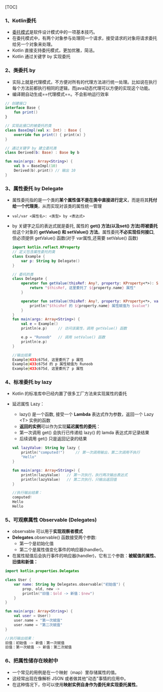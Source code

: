 [TOC]

### 1、Kotlin委托

- [委托模式](http://www.runoob.com/w3cnote/delegate-mode.html)是软件设计模式中的一项基本技巧。
- 在委托模式中，有两个对象参与处理同一个请求，接受请求的对象将请求委托给另一个对象来处理。
- Kotlin 直接支持委托模式，更加优雅，简洁。
- Kotlin 通过关键字 by 实现委托



### 2、类委托 by

- 实际上就是代理模式，不方便对所有的代理方法进行统一处理。比如说在执行每个方法前都执行相同的逻辑，而java动态代理可以方便的实现这个功能。
- 编译期自动生成==代理模式==。不会影响运行效率

```kotlin
// 创建接口
interface Base {   
    fun print()
}

// 实现此接口的被委托的类
class BaseImpl(val x: Int) : Base {
    override fun print() { print(x) }
}

// 通过关键字 by 建立委托类
class Derived(b: Base) : Base by b

fun main(args: Array<String>) {
    val b = BaseImpl(10)
    Derived(b).print() // 输出 10
}
```



### 3、属性委托 by Delegate

- 属性委托指的是一个类的**某个属性值不是在类中直接进行定义**，而是将其**托付给一个代理类**，从而实现对该类的属性统一管理

- `val/var <属性名>: <类型> by <表达式>`

- by 关键字之后的表达式就是委托, 属性的 **get() 方法(以及set() 方法)**将被**委托**给这个对象的 **getValue() 和 setValue() 方法**。属性委托**不必实现任何接口**, 但必须提供 getValue() 函数(对于 var属性,还需要 setValue() 函数)

  ```kotlin
  import kotlin.reflect.KProperty
  // 定义包含属性委托的类
  class Example {
      var p: String by Delegate()
  }
  
  // 委托的类
  class Delegate {
      operator fun getValue(thisRef: Any?, property: KProperty<*>): String {
          return "$thisRef, 这里委托了 ${property.name} 属性"
      }
  
      operator fun setValue(thisRef: Any?, property: KProperty<*>, value: String) {
          println("$thisRef 的 ${property.name} 属性赋值为 $value")
      }
  }
  fun main(args: Array<String>) {
      val e = Example()
      println(e.p)     // 访问该属性，调用 getValue() 函数
  
      e.p = "Runoob"   // 调用 setValue() 函数
      println(e.p)
  }
  
  //输出结果
  Example@433c675d, 这里委托了 p 属性
  Example@433c675d 的 p 属性赋值为 Runoob
  Example@433c675d, 这里委托了 p 属性
  ```



### 4、标准委托 by lazy

- Kotlin 的标准库中已经内置了很多工厂方法来实现属性的委托

- 延迟属性 Lazy：

  - lazy() 是一个函数, 接受一个 **Lambda** 表达式作为参数，返回一个 Lazy \<T> 实例的函数
  - **返回的实例**可以作为实现**延迟属性的委托**： 
  - 第一次调用 get() 会执行已传递给 lazy() 的 lamda 表达式并记录结果
  -  后续调用 get() 只是返回记录的结果

  ```kotlin
  val lazyValue: String by lazy {
      println("computed!")     // 第一次调用输出，第二次调用不执行
      "Hello"
  }
  
  fun main(args: Array<String>) {
      println(lazyValue)   // 第一次执行，执行两次输出表达式
      println(lazyValue)   // 第二次执行，只输出返回值
  }
  
  //执行输出结果：
  computed!
  Hello
  Hello
  ```



### 5、可观察属性 Observable  (Delegates)

- observable 可以用于**实现观察者模式**
- **Delegates**.observable() 函数接受两个参数:
  -  第一个是初始化值
  - 第二个是属性值变化事件的响应器(handler)。
- 在属性赋值后会执行事件的响应器(handler)，它有三个参数：**被赋值的属性、旧值和新值：**

```kotlin
import kotlin.properties.Delegates

class User {
    var name: String by Delegates.observable("初始值") {
        prop, old, new ->
        println("旧值：$old -> 新值：$new")
    }
}

fun main(args: Array<String>) {
    val user = User()
    user.name = "第一次赋值"
    user.name = "第二次赋值"
}

//执行输出结果：
旧值：初始值 -> 新值：第一次赋值
旧值：第一次赋值 -> 新值：第二次赋值
```



### 6、把属性储存在映射中 

- 一个常见的用例是在一个映射（map）里存储属性的值。
-  这经常出现在像解析 JSON 或者做其他"动态"事情的应用中。
-  在这种情况下，你可以使用**映射实例自身作为委托来实现委托属性**。